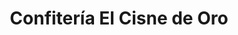 ---
title: "Confitería El Cisne de Oro"
url: /bertamirans/confiteria-el-cisne-de-oro/
shop: pastelería
---
